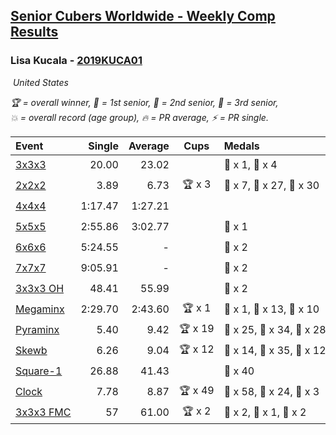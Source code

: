 <style>table {white-space: nowrap;}</style>
<link rel="stylesheet" type="text/css" href="/scw-comp/css/flags.css" />

## [Senior Cubers Worldwide - Weekly Comp Results](/scw-comp/results/)
### Lisa Kucala - [2019KUCA01](https://www.worldcubeassociation.org/persons/2019KUCA01)

<i class="flag flag-US" />&nbsp;United States

<span style="white-space: nowrap;">🏆 = overall winner</span>, <span style="white-space: nowrap;">🥇 = 1st senior</span>, <span style="white-space: nowrap;">🥈 = 2nd senior</span>, <span style="white-space: nowrap;">🥉 = 3rd senior</span>, <span style="white-space: nowrap;">💥 = overall record (age group)</span>, <span style="white-space: nowrap;">🔥 = PR average</span>, <span style="white-space: nowrap;">⚡ = PR single</span>.

| Event | Single | Average | Cups | Medals | Achievements|
| :-- | --: | --: | :--: | :-- | :-- |
| [3x3x3](333.md) | 20.00 | 23.02 |  | 🥈 x 1, 🥉 x 4 | 💥 x 6, 🔥 x 10, ⚡ x 14 |
| [2x2x2](222.md) | 3.89 | 6.73 | 🏆 x 3 | 🥇 x 7, 🥈 x 27, 🥉 x 30 | 💥 x 6, 🔥 x 13, ⚡ x 11 |
| [4x4x4](444.md) | 1:17.47 | 1:27.21 |  |  | 💥 x 5, 🔥 x 10, ⚡ x 16 |
| [5x5x5](555.md) | 2:55.86 | 3:02.77 |  | 🥉 x 1 | 💥 x 7, 🔥 x 4, ⚡ x 10 |
| [6x6x6](666.md) | 5:24.55 | - |  | 🥉 x 2 | 💥 x 6, ⚡ x 6 |
| [7x7x7](777.md) | 9:05.91 | - |  | 🥉 x 2 | 💥 x 2, ⚡ x 3 |
| [3x3x3 OH](333oh.md) | 48.41 | 55.99 |  | 🥉 x 2 | 💥 x 2, 🔥 x 2, ⚡ x 2 |
| [Megaminx](minx.md) | 2:29.70 | 2:43.60 | 🏆 x 1 | 🥇 x 1, 🥈 x 13, 🥉 x 10 | 💥 x 5, 🔥 x 8, ⚡ x 10 |
| [Pyraminx](pyram.md) | 5.40 | 9.42 | 🏆 x 19 | 🥇 x 25, 🥈 x 34, 🥉 x 28 | 💥 x 1, 🔥 x 12, ⚡ x 11 |
| [Skewb](skewb.md) | 6.26 | 9.04 | 🏆 x 12 | 🥇 x 14, 🥈 x 35, 🥉 x 12 | 💥 x 18, 🔥 x 16, ⚡ x 12 |
| [Square-1](sq1.md) | 26.88 | 41.43 |  | 🥉 x 40 | 💥 x 4, 🔥 x 6, ⚡ x 5 |
| [Clock](clock.md) | 7.78 | 8.87 | 🏆 x 49 | 🥇 x 58, 🥈 x 24, 🥉 x 3 | 💥 x 43, 🔥 x 25, ⚡ x 34 |
| [3x3x3 FMC](333fm.md) | 57 | 61.00 | 🏆 x 2 | 🥇 x 2, 🥈 x 1, 🥉 x 2 | 💥 x 4, 🔥 x 5, ⚡ x 5 |

<!-- Global site tag (gtag.js) - Google Analytics -->
<script async src="https://www.googletagmanager.com/gtag/js?id=UA-86348435-3"></script>
<script>window.dataLayer = window.dataLayer || []; function gtag() {dataLayer.push(arguments);} gtag('js', new Date()); gtag('config', 'UA-86348435-3');</script>
